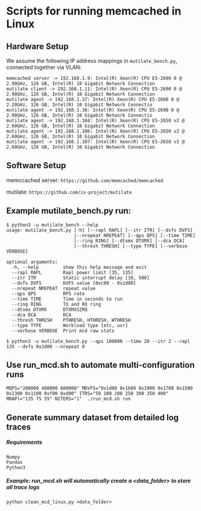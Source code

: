 # Scripts for running memcached in Linux

## Hardware Setup
We assume the following IP address mappings in `mutilate_bench.py`, connected together via VLAN:
```
memcached server -> 192.168.1.9: Intel(R) Xeon(R) CPU E5-2690 0 @ 2.90GHz, 126 GB, Intel(R) 10 Gigabit Network Connection
mutilate client -> 192.168.1.11: Intel(R) Xeon(R) CPU E5-2690 0 @ 2.90GHz, 126 GB, Intel(R) 10 Gigabit Network Connection
mutilate agent -> 192.168.1.37: Intel(R) Xeon(R) CPU E5-2660 0 @ 2.20GHz, 126 GB, Intel(R) 10 Gigabit Network Connectio
mutilate agent -> 192.168.1.38: Intel(R) Xeon(R) CPU E5-2690 0 @ 2.90GHz, 126 GB, Intel(R) 10 Gigabit Network Connectio
mutilate agent -> 192.168.1.104: Intel(R) Xeon(R) CPU E5-2650 v2 @ 2.60GHz, 126 GB, Intel(R) 10 Gigabit Network Connection
mutilate agent -> 192.168.1.106: Intel(R) Xeon(R) CPU E5-2650 v2 @ 2.60GHz, 126 GB, Intel(R) 10 Gigabit Network Connection
mutilate agent -> 192.168.1.107: Intel(R) Xeon(R) CPU E5-2650 v2 @ 2.60GHz, 126 GB, Intel(R) 10 Gigabit Network Connection
```

## Software Setup
memccached server: `https://github.com/memcached/memcached`

mutilate: `https://github.com/ix-project/mutilate`

## Example mutilate_bench.py run:
```
$ python3 -u mutilate_bench --help
usage: mutilate_bench.py [-h] [--rapl RAPL] [--itr ITR] [--dvfs DVFS]
                         [--nrepeat NREPEAT] [--qps QPS] [--time TIME]
                         [--ring RING] [--dtxmx DTXMX] [--dca DCA]
                         [--thresh THRESH] [--type TYPE] [--verbose VERBOSE]

optional arguments:
  -h, --help         show this help message and exit
  --rapl RAPL        Rapl power limit [35, 135]
  --itr ITR          Static interrupt delay [10, 500]
  --dvfs DVFS        DVFS value [0xc00 - 0x1d00]
  --nrepeat NREPEAT  repeat value
  --qps QPS          RPS rate
  --time TIME        Time in seconds to run
  --ring RING        TX and RX ring
  --dtxmx DTXMX      DTXMXSZRQ
  --dca DCA          DCA
  --thresh THRESH    PTHRESH, HTHRESH, WTHRESH
  --type TYPE        Workload type [etc, usr]
  --verbose VERBOSE  Print mcd raw stats
  
$ python3 -u mutilate_bench.py --qps 100000 --time 20 --itr 2 --rapl 135 --dvfs 0x1d00 --nrepeat 0
```

## Use run_mcd.sh to automate multi-configuration runs
```
MQPS="200000 400000 600000" MDVFS="0x1d00 0x1b00 0x1900 0x1700 0x1500 0x1300 0x1100 0xf00 0xd00" ITRS="50 100 200 250 300 350 400" MRAPl="135 75 55" NITERS="1"  ./run_mcd.sh run
```

## Generate summary dataset from detailed log traces

##### Requirements
```
Numpy
Pandas
Python3
```

##### Example: run_mcd.sh will automatically create a <data_folder> to store all trace logs
```
python clean_mcd_linux.py <data_folder>
```
